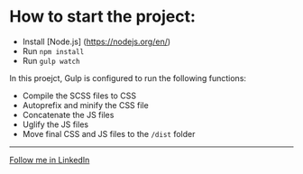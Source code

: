 <h1>How to start the project:</h1>

- Install [Node.js] (https://nodejs.org/en/)
- Run `npm install`
- Run `gulp watch`

In this proejct, Gulp is configured to run the following functions:

* Compile the SCSS files to CSS
* Autoprefix and minify the CSS file
* Concatenate the JS files
* Uglify the JS files
* Move final CSS and JS files to the `/dist` folder

<hr />

<a href="https://www.linkedin.com/in/daniele-carta-lugano/">Follow me in LinkedIn</a>